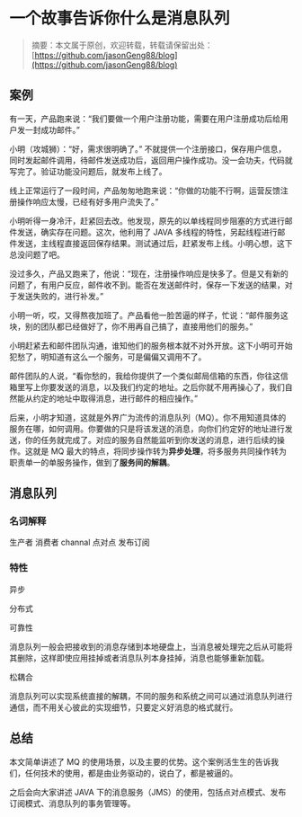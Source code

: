 # 一个故事告诉你什么是消息队列
> 摘要：本文属于原创，欢迎转载，转载请保留出处：[https://github.com/jasonGeng88/blog](https://github.com/jasonGeng88/blog)

## 案例
有一天，产品跑来说：“我们要做一个用户注册功能，需要在用户注册成功后给用户发一封成功邮件。”

小明（攻城狮）：“好，需求很明确了。” 不就提供一个注册接口，保存用户信息，同时发起邮件调用，待邮件发送成功后，返回用户操作成功。没一会功夫，代码就写完了。验证功能没问题后，就发布上线了。

线上正常运行了一段时间，产品匆匆地跑来说：“你做的功能不行啊，运营反馈注册操作响应太慢，已经有好多用户流失了。”

小明听得一身冷汗，赶紧回去改。他发现，原先的以单线程同步阻塞的方式进行邮件发送，确实存在问题。这次，他利用了 JAVA 多线程的特性，另起线程进行邮件发送，主线程直接返回保存结果。测试通过后，赶紧发布上线。小明心想，这下总没问题了吧。

没过多久，产品又跑来了，他说：“现在，注册操作响应是快多了。但是又有新的问题了，有用户反应，邮件收不到。能否在发送邮件时，保存一下发送的结果，对于发送失败的，进行补发。” 

小明一听，哎，又得熬夜加班了。产品看他一脸苦逼的样子，忙说：“邮件服务这块，别的团队都已经做好了，你不用再自己搞了，直接用他们的服务。”

小明赶紧去和邮件团队沟通，谁知他们的服务根本就不对外开放。这下小明可开始犯愁了，明知道有这么一个服务，可是偏偏又调用不了。

邮件团队的人说，“看你愁的，我给你提供了一个类似邮局信箱的东西，你往这信箱里写上你要发送的消息，以及我们约定的地址。之后你就不用再操心了，我们自然能从约定的地址中取得消息，进行邮件的相应操作。”

后来，小明才知道，这就是外界广为流传的消息队列（MQ）。你不用知道具体的服务在哪，如何调用。你要做的只是将该发送的消息，向你们约定好的地址进行发送，你的任务就完成了。对应的服务自然能监听到你发送的消息，进行后续的操作。这就是 MQ 最大的特点，将同步操作转为**异步处理**，将多服务共同操作转为职责单一的单服务操作，做到了**服务间的解耦**。

## 消息队列
### 名词解释
生产者
消费者
channal
点对点
发布订阅

### 特性

异步

分布式

可靠性

消息队列一般会把接收到的消息存储到本地硬盘上，当消息被处理完之后从可能将其删除，这样即使应用挂掉或者消息队列本身挂掉，消息也能够重新加载。

松耦合

消息队列可以实现系统直接的解耦，不同的服务和系统之间可以通过消息队列进行通信，而不用关心彼此的实现细节，只要定义好消息的格式就行。

## 总结
本文简单讲述了 MQ 的使用场景，以及主要的优势。这个案例活生生的告诉我们，任何技术的使用，都是由业务驱动的，说白了，都是被逼的。

之后会向大家讲述 JAVA 下的消息服务（JMS）的使用，包括点对点模式、发布订阅模式、消息队列的事务管理等。
